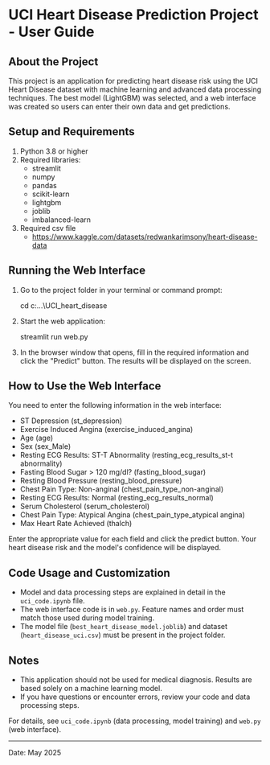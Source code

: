 UCI Heart Disease Prediction Project - User Guide
==================================================

About the Project
-----------------
This project is an application for predicting heart disease risk using the UCI Heart Disease dataset with machine learning and advanced data processing techniques. The best model (LightGBM) was selected, and a web interface was created so users can enter their own data and get predictions.

Setup and Requirements
----------------------
1. Python 3.8 or higher
2. Required libraries:
   - streamlit
   - numpy
   - pandas
   - scikit-learn
   - lightgbm
   - joblib
   - imbalanced-learn
3. Required csv file
   - https://www.kaggle.com/datasets/redwankarimsony/heart-disease-data

Running the Web Interface
-------------------------
1. Go to the project folder in your terminal or command prompt:

    cd c:...\UCI_heart_disease

2. Start the web application:

    streamlit run web.py

3. In the browser window that opens, fill in the required information and click the "Predict" button. The results will be displayed on the screen.


How to Use the Web Interface
----------------------------
You need to enter the following information in the web interface:
- ST Depression (st_depression)
- Exercise Induced Angina (exercise_induced_angina)
- Age (age)
- Sex (sex_Male)
- Resting ECG Results: ST-T Abnormality (resting_ecg_results_st-t abnormality)
- Fasting Blood Sugar > 120 mg/dl? (fasting_blood_sugar)
- Resting Blood Pressure (resting_blood_pressure)
- Chest Pain Type: Non-anginal (chest_pain_type_non-anginal)
- Resting ECG Results: Normal (resting_ecg_results_normal)
- Serum Cholesterol (serum_cholesterol)
- Chest Pain Type: Atypical Angina (chest_pain_type_atypical angina)
- Max Heart Rate Achieved (thalch)

Enter the appropriate value for each field and click the predict button. Your heart disease risk and the model's confidence will be displayed.

Code Usage and Customization
----------------------------
- Model and data processing steps are explained in detail in the `uci_code.ipynb` file.
- The web interface code is in `web.py`. Feature names and order must match those used during model training.
- The model file (`best_heart_disease_model.joblib`) and dataset (`heart_disease_uci.csv`) must be present in the project folder.

Notes
-----
- This application should not be used for medical diagnosis. Results are based solely on a machine learning model.
- If you have questions or encounter errors, review your code and data processing steps.


For details, see `uci_code.ipynb` (data processing, model training) and `web.py` (web interface).

---

Date: May 2025
